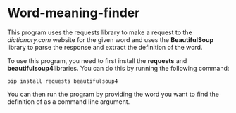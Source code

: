 # Word-meaning-finder
This program uses the requests library to make a request to the <i>dictionary.com</i> website for the given word and uses the <strong>BeautifulSoup</strong> library to parse the response and extract the definition of the word.

To use this program, you need to first install the <b>requests</b> and <b>beautifulsoup4</b>libraries. You can do this by running the following command:
```
pip install requests beautifulsoup4
```
You can then run the program by providing the word you want to find the definition of as a command line argument.
